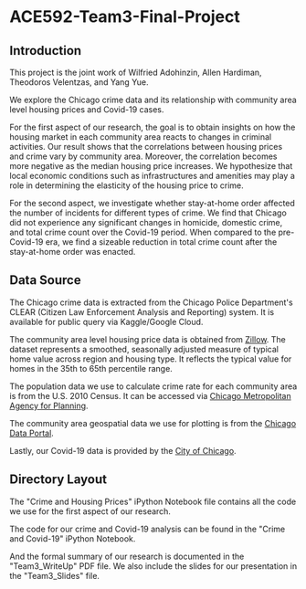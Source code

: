 # ACE592-Team3-Final-Project
## Introduction
This project is the joint work of Wilfried Adohinzin, Allen Hardiman, Theodoros Velentzas, and Yang Yue. 

We explore the Chicago crime data and its relationship with community area level housing prices and Covid-19 cases. 

For the first aspect of our research, the goal is to obtain insights on how the housing market in each community area reacts to changes in criminal activities. Our result shows that the correlations between housing prices and crime vary by community area. Moreover, the correlation becomes more negative as the median housing price increases. We hypothesize that local economic conditions such as infrastructures and amenities may play a role in determining the elasticity of the housing price to crime. 

For the second aspect, we investigate whether stay-at-home order affected the number of incidents for different types of crime. We find that Chicago did not experience any significant changes in homicide, domestic crime, and total crime count over the Covid-19 period. When compared to the pre-Covid-19 era, we find a sizeable reduction in total crime count after the stay-at-home order was enacted. 

## Data Source
The Chicago crime data is extracted from the Chicago Police Department's CLEAR (Citizen Law Enforcement Analysis and Reporting) system. It is available for public query via Kaggle/Google Cloud.

The community area level housing price data is obtained from [Zillow](https://www.zillow.com/research/data/). The dataset represents a smoothed, seasonally adjusted measure of typical home value across region and housing type. It reflects the typical value for homes in the 35th to 65th percentile range. 

The population data we use to calculate crime rate for each community area is from the U.S. 2010 Census. It can be accessed via [Chicago Metropolitan Agency for Planning](https://datahub.cmap.illinois.gov/dataset/2010-census-data-summarized-to-chicago-community-areas).

The community area geospatial data we use for plotting is from the [Chicago Data Portal](https://www.kaggle.com/threadid/chicago-shape-files).

Lastly, our Covid-19 data is provided by the [City of Chicago](https://data.cityofchicago.org/Health-Human-Services/COVID-19-Cases-Tests-and-Deaths-by-ZIP-Code/yhhz-zm2v).

## Directory Layout
The "Crime and Housing Prices" iPython Notebook file contains all the code we use for the first aspect of our research. 

The code for our crime and Covid-19 analysis can be found in the "Crime and Covid-19" iPython Notebook. 

And the formal summary of our research is documented in the "Team3_WriteUp" PDF file. We also include the slides for our presentation in the "Team3_Slides" file. 



